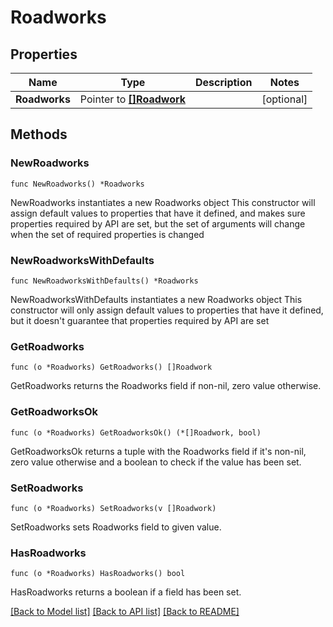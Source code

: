 # Roadworks

## Properties

Name | Type | Description | Notes
------------ | ------------- | ------------- | -------------
**Roadworks** | Pointer to [**[]Roadwork**](Roadwork.md) |  | [optional] 

## Methods

### NewRoadworks

`func NewRoadworks() *Roadworks`

NewRoadworks instantiates a new Roadworks object
This constructor will assign default values to properties that have it defined,
and makes sure properties required by API are set, but the set of arguments
will change when the set of required properties is changed

### NewRoadworksWithDefaults

`func NewRoadworksWithDefaults() *Roadworks`

NewRoadworksWithDefaults instantiates a new Roadworks object
This constructor will only assign default values to properties that have it defined,
but it doesn't guarantee that properties required by API are set

### GetRoadworks

`func (o *Roadworks) GetRoadworks() []Roadwork`

GetRoadworks returns the Roadworks field if non-nil, zero value otherwise.

### GetRoadworksOk

`func (o *Roadworks) GetRoadworksOk() (*[]Roadwork, bool)`

GetRoadworksOk returns a tuple with the Roadworks field if it's non-nil, zero value otherwise
and a boolean to check if the value has been set.

### SetRoadworks

`func (o *Roadworks) SetRoadworks(v []Roadwork)`

SetRoadworks sets Roadworks field to given value.

### HasRoadworks

`func (o *Roadworks) HasRoadworks() bool`

HasRoadworks returns a boolean if a field has been set.


[[Back to Model list]](../README.md#documentation-for-models) [[Back to API list]](../README.md#documentation-for-api-endpoints) [[Back to README]](../README.md)


